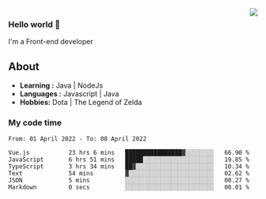 <img align='right' src="https://github-readme-stats.vercel.app/api?username=jumodada&show_icons=true&theme=vue">

### Hello world 👋

I'm a Front-end developer 
    
## About
-  **Learning :** Java | NodeJs
-  **Languages :** Javascript | Java
-  **Hobbies:** Dota | The Legend of Zelda

### My code time

<!--START_SECTION:waka-->

```text
From: 01 April 2022 - To: 08 April 2022

Vue.js           23 hrs 6 mins   ████████████████▓░░░░░░░░   66.90 %
JavaScript       6 hrs 51 mins   █████░░░░░░░░░░░░░░░░░░░░   19.85 %
TypeScript       3 hrs 34 mins   ██▓░░░░░░░░░░░░░░░░░░░░░░   10.34 %
Text             54 mins         ▓░░░░░░░░░░░░░░░░░░░░░░░░   02.62 %
JSON             5 mins          ░░░░░░░░░░░░░░░░░░░░░░░░░   00.27 %
Markdown         0 secs          ░░░░░░░░░░░░░░░░░░░░░░░░░   00.01 %
```

<!--END_SECTION:waka-->
